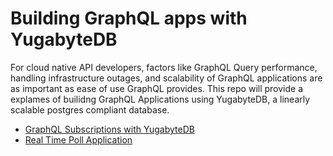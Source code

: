 # Building GraphQL apps with YugabyteDB

For cloud native API developers, factors like GraphQL Query performance, handling infrastructure outages, and scalability of GraphQL applications are as important as ease of use GraphQL provides. This repo will provide a explames of builidng GraphQL Applications using YugabyteDB, a linearly scalable postgres compliant database.

- [GraphQL Subscriptions with YugabyteDB](./graphql-subscription-with-yugabytedb)
- [Real Time Poll Application](./realtime-poll)


